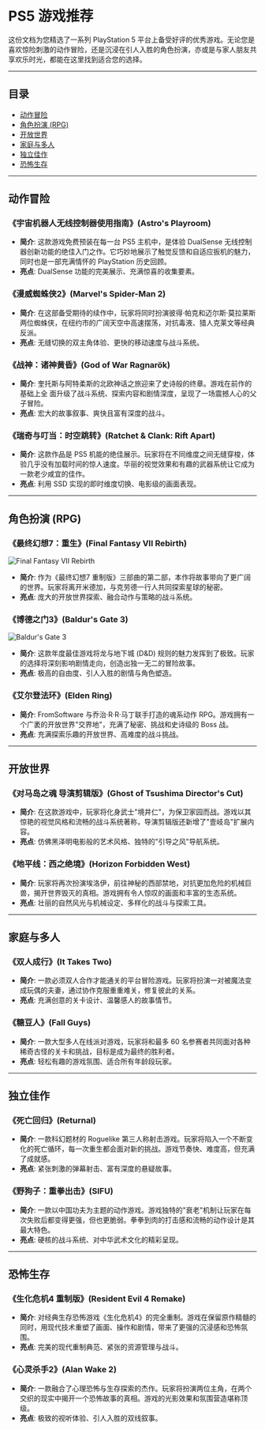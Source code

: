 # PS5 游戏推荐

这份文档为您精选了一系列 PlayStation 5 平台上备受好评的优秀游戏。无论您是喜欢惊险刺激的动作冒险，还是沉浸在引人入胜的角色扮演，亦或是与家人朋友共享欢乐时光，都能在这里找到适合您的选择。

---

## 目录
- [动作冒险](#动作冒险)
- [角色扮演 (RPG)](#角色扮演-rpg)
- [开放世界](#开放世界)
- [家庭与多人](#家庭与多人)
- [独立佳作](#独立佳作)
- [恐怖生存](#恐怖生存)

---

## 动作冒险

### 《宇宙机器人无线控制器使用指南》(Astro's Playroom)
- **简介**: 这款游戏免费预装在每一台 PS5 主机中，是体验 DualSense 无线控制器创新功能的绝佳入门之作。它巧妙地展示了触觉反馈和自适应扳机的魅力，同时也是一部充满情怀的 PlayStation 历史回顾。
- **亮点**: DualSense 功能的完美展示、充满惊喜的收集要素。

### 《漫威蜘蛛侠2》(Marvel's Spider-Man 2)
- **简介**: 在这部备受期待的续作中，玩家将同时扮演彼得·帕克和迈尔斯·莫拉莱斯两位蜘蛛侠，在纽约市的广阔天空中高速摆荡，对抗毒液、猎人克莱文等经典反派。
- **亮点**: 无缝切换的双主角体验、更快的移动速度与战斗系统。

### 《战神：诸神黄昏》(God of War Ragnarök)
-  **简介**: 奎托斯与阿特柔斯的北欧神话之旅迎来了史诗般的终章。游戏在前作的基础上全  面升级了战斗系统、探索内容和剧情深度，呈现了一场震撼人心的父子冒险。
- **亮点**: 宏大的故事叙事、爽快且富有深度的战斗。

### 《瑞奇与叮当：时空跳转》(Ratchet & Clank: Rift Apart)
- **简介**: 这款作品是 PS5 机能的绝佳展示。玩家将在不同维度之间无缝穿梭，体验几乎没有加载时间的惊人速度。华丽的视觉效果和有趣的武器系统让它成为一款老少咸宜的佳作。
- **亮点**: 利用 SSD 实现的即时维度切换、电影级的画面表现。

---

## 角色扮演 (RPG)

### 《最终幻想7：重生》(Final Fantasy VII Rebirth)
![Final Fantasy VII Rebirth](https://image.api.playstation.com/vulcan/ap/rnd/202309/1413/82a265b4c13a2839556156038480392f451f251c863b15c7.png)
- **简介**: 作为《最终幻想7 重制版》三部曲的第二部，本作将故事带向了更广阔的世界。玩家将离开米德加，与克劳德一行人共同探索星球的秘密。
- **亮点**: 庞大的开放世界探索、融合动作与策略的战斗系统。

### 《博德之门3》(Baldur's Gate 3)
![Baldur's Gate 3](https://image.api.playstation.com/vulcan/ap/rnd/202308/0118/39f26a117b43ba62a6b2ccebab805123d455435964a2f811.png)
- **简介**: 这款年度最佳游戏将龙与地下城 (D&D) 规则的魅力发挥到了极致。玩家的选择将深刻影响剧情走向，创造出独一无二的冒险故事。
- **亮点**: 极高的自由度、引人入胜的剧情与角色塑造。

### 《艾尔登法环》(Elden Ring)
- **简介**: FromSoftware 与乔治·R·R·马丁联手打造的魂系动作 RPG。游戏拥有一个广袤的开放世界"交界地"，充满了秘密、挑战和史诗级的 Boss 战。
- **亮点**: 充满探索乐趣的开放世界、高难度的战斗挑战。

---

## 开放世界

### 《对马岛之魂 导演剪辑版》(Ghost of Tsushima Director's Cut)
- **简介**: 在这款游戏中，玩家将化身武士"境井仁"，为保卫家园而战。游戏以其惊艳的视觉风格和流畅的战斗系统著称，导演剪辑版还新增了"壹岐岛"扩展内容。
- **亮点**: 仿佛黑泽明电影般的艺术风格、独特的"引导之风"导航系统。

### 《地平线：西之绝境》(Horizon Forbidden West)
-  **简介**: 玩家将再次扮演埃洛伊，前往神秘的西部禁地，对抗更加危险的机械巨兽，揭开世界毁灭的真相。游戏拥有令人惊叹的画面和丰富的生态系统。
- **亮点**: 壮丽的自然风光与机械设定、多样化的战斗与探索工具。

---

## 家庭与多人

### 《双人成行》(It Takes Two)
- **简介**: 一款必须双人合作才能通关的平台冒险游戏。玩家将扮演一对被魔法变成玩偶的夫妻，通过协作克服重重难关，修复彼此的关系。
- **亮点**: 充满创意的关卡设计、温馨感人的故事情节。

### 《糖豆人》(Fall Guys)
- **简介**: 一款大型多人在线派对游戏，玩家将和最多 60 名参赛者共同面对各种稀奇古怪的关卡和挑战，目标是成为最终的胜利者。
- **亮点**: 轻松有趣的游戏氛围、适合所有年龄段玩家。

---

## 独立佳作

### 《死亡回归》(Returnal)
- **简介**: 一款科幻题材的 Roguelike 第三人称射击游戏。玩家将陷入一个不断变化的死亡循环，每一次重生都会面对新的挑战。游戏节奏快、难度高，但充满了成就感。
- **亮点**: 紧张刺激的弹幕射击、富有深度的悬疑故事。

### 《野狗子：重拳出击》(SIFU)
- **简介**: 一款以中国功夫为主题的动作游戏。游戏独特的"衰老"机制让玩家在每次失败后都变得更强，但也更脆弱。拳拳到肉的打击感和流畅的动作设计是其最大特色。
- **亮点**: 硬核的战斗系统、对中华武术文化的精彩呈现。

---

## 恐怖生存

### 《生化危机4 重制版》(Resident Evil 4 Remake)
- **简介**: 对经典生存恐怖游戏《生化危机4》的完全重制。游戏在保留原作精髓的同时，用现代技术重塑了画面、操作和剧情，带来了更强的沉浸感和恐怖氛围。
- **亮点**: 完美的现代重制典范、紧张的资源管理与战斗。

### 《心灵杀手2》(Alan Wake 2)
- **简介**: 一款融合了心理恐怖与生存探索的杰作。玩家将扮演两位主角，在两个交织的现实中揭开一个恐怖故事的真相。游戏的光影效果和氛围营造堪称顶级。
- **亮点**: 极致的视听体验、引人入胜的双线叙事。 